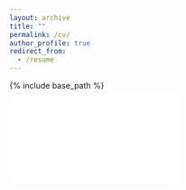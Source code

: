 ```yaml
---
layout: archive
title: ""
permalink: /cv/
author_profile: true
redirect_from:
  - /resume
---
```


{% include base_path %}

<embed src="../files/cv_280724.pdf" type="application/pdf">

